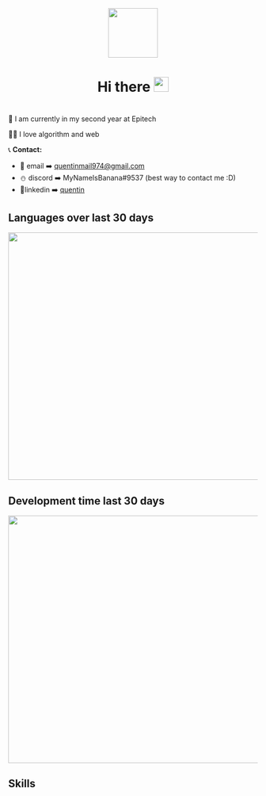 <div id="header" align="center">
  <img src="https://media.giphy.com/media/M9gbBd9nbDrOTu1Mqx/giphy.gif" width="100"/>
  <h1> Hi there <img src="https://media.giphy.com/media/3oGRFh9szq10x1HAys/giphy.gif" width="30px"/> <h1>
</div>

🔭 I am currently in my second year at Epitech

👨‍🏫 I love algorithm and web

📞 **Contact:**
- 📧 email ➡️ quentinmail974@gmail.com
- ⛄ discord ➡️ MyNameIsBanana#9537 (best way to contact me :D)
- 📱linkedin ➡️ [quentin](https://www.linkedin.com/in/quentinrbt/)

<h2>Languages over last 30 days</h2>

<p align="center">
  <img src="https://wakatime.com/share/@09c93ba0-d4ce-4a6f-9cf2-f345d63b9474/6ca41455-719e-4c2a-97a7-0a184dbd931f.svg" width="900" height="500"/>
</p>

<h2>Development time last 30 days</h2>

<p align="center">
  <img src="https://wakatime.com/share/@09c93ba0-d4ce-4a6f-9cf2-f345d63b9474/e1a34f77-2026-4489-8fcb-d79c5e7e1692.svg" width="900" height="500"/>
</p>

<h2>Skills</h2>
